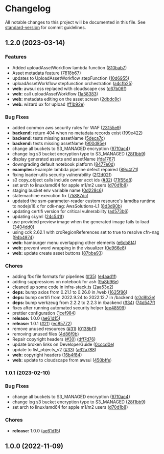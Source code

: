 # Changelog

All notable changes to this project will be documented in this file. See [standard-version](https://github.com/conventional-changelog/standard-version) for commit guidelines.

## 1.2.0 (2023-03-14)


### Features

* Added uploadAssetWorkflow lambda function ([810bab7](https://github.com/awslabs/visual-asset-management-system/commit/810bab79e201f390bd990e195bee9ef69126d029))
* Asset metadata feature ([7818b67](https://github.com/awslabs/visual-asset-management-system/commit/7818b67eda1e0a97f39baf13a137a92838480040))
* updates to UploadAssetWorkflow stepFunction ([10d6955](https://github.com/awslabs/visual-asset-management-system/commit/10d6955934106c956f7a36d35b29d57b74a46103))
* uploadAssetWorkflow stepfunction orchestration ([a4cfb25](https://github.com/awslabs/visual-asset-management-system/commit/a4cfb2579c71de366d34dd0405e308af898f55d4))
* **web:** awsui css replaced with cloudscape css ([c67b06f](https://github.com/awslabs/visual-asset-management-system/commit/c67b06fde30cde0789f8a1788296f192d45e2b8c))
* **web:** call uploadAssetWorkflow ([1a58383](https://github.com/awslabs/visual-asset-management-system/commit/1a58383aa86c897eaee5b6d763cdfe28570f893e))
* **web:** metadata editing on the asset screen ([2dbdc8c](https://github.com/awslabs/visual-asset-management-system/commit/2dbdc8cf5f3c172e720d0db6a438623c41f389b9))
* **web:** wizard ux for upload ([ff1b92e](https://github.com/awslabs/visual-asset-management-system/commit/ff1b92efb5aec551b94107a5bf53d5241773bc0f))


### Bug Fixes

* added common aws security rules for WAF ([23155e9](https://github.com/awslabs/visual-asset-management-system/commit/23155e933f56c58204d7722548200548ce7b161f))
* **backend:** return 404 when no metadata records exist ([199e422](https://github.com/awslabs/visual-asset-management-system/commit/199e4226bb3d9a3100dfe2eb87b1800667c96fa0))
* **backend:** tests missing assetName ([5deca7c](https://github.com/awslabs/visual-asset-management-system/commit/5deca7c4d352cefa453a68842938cca58c71583c))
* **backend:** tests missing assetName ([900d85e](https://github.com/awslabs/visual-asset-management-system/commit/900d85e0b9d76727b193458e5d85d63ea4b36886))
* change all buckets to S3_MANAGED encryption ([97f0ac4](https://github.com/awslabs/visual-asset-management-system/commit/97f0ac45f403aadfad95ffa08ce00186fe0bbfd5))
* change log s3 bucket encryption type to S3_MANAGED ([28f1bb9](https://github.com/awslabs/visual-asset-management-system/commit/28f1bb9e44f1b17b8ef8af792a266c351ff0316e))
* display generated assets and assetName ([fda1767](https://github.com/awslabs/visual-asset-management-system/commit/fda176746f8a3d81679657484e944dc8e7440e2b))
* downgrading default notebook platform ([8477e0d](https://github.com/awslabs/visual-asset-management-system/commit/8477e0d4d7bbe8b45c0520202b028606a49201e1))
* **examples:** Example lambda pipeline defect repaired ([89c4f71](https://github.com/awslabs/visual-asset-management-system/commit/89c4f71450e1ad2a594a22c7999aa4ae2d1fce92))
* fixing loader-utils security vulnerability ([2f2d02f](https://github.com/awslabs/visual-asset-management-system/commit/2f2d02f9639e8125963a0b713dc13355bc9eb590))
* s3 copy_object calls include owner acct ids ([#32](https://github.com/awslabs/visual-asset-management-system/issues/32)) ([71f55d8](https://github.com/awslabs/visual-asset-management-system/commit/71f55d8a7a00d94eb162df36d019553b979ed7f6))
* set arch to linux/amd64 for apple m1/m2 users ([d70d1b8](https://github.com/awslabs/visual-asset-management-system/commit/d70d1b85f3522965384cf0acd9cb300cf0667405))
* staging bucket env variable name ([0d228c6](https://github.com/awslabs/visual-asset-management-system/commit/0d228c62900f045988adda855f638cd1bfb3301a))
* statemachine execution fix ([75887dc](https://github.com/awslabs/visual-asset-management-system/commit/75887dc585da67233832d24e7cc1e892648b80e9))
* updated the ssm-parameter-reader custom resource's lamdba runtime to nodejs18.x for cdk-nag: AwsSolutions-L1 ([8d3d90b](https://github.com/awslabs/visual-asset-management-system/commit/8d3d90ba57e5e0b6492d47e5a4eecbf61d9b23a5))
* updating certifi version for critical vulnerability ([ad573b6](https://github.com/awslabs/visual-asset-management-system/commit/ad573b6d9365491635f0a4004913e87e6faa8c8c))
* updating ci.yml ([24c541f](https://github.com/awslabs/visual-asset-management-system/commit/24c541ff8b54ca012ba3a6a2dd22a51f98f52bdf))
* use provided preview image when the generated image fails to load ([3404dd0](https://github.com/awslabs/visual-asset-management-system/commit/3404dd05839ff56f32c94d6bb0362090935cd958))
* using cdk 2.62.1 with croRegionReferences set to true to resolve cfn-nag ([94b4874](https://github.com/awslabs/visual-asset-management-system/commit/94b4874443e00c0d403fc4106b876c9e571239ca))
* **web:** hamburger menu overlapping other elements ([e6cb8f4](https://github.com/awslabs/visual-asset-management-system/commit/e6cb8f491258e6283808beae4a0e15ff180a867e))
* **web:** prevent word wrapping in the visualizer ([0e966e8](https://github.com/awslabs/visual-asset-management-system/commit/0e966e87841ae6e72ff064ec9819c325e4f45744))
* **web:** update create asset buttons ([87bba93](https://github.com/awslabs/visual-asset-management-system/commit/87bba93d60c77596084598e6df6742171da21c52))


### Chores

* adding fbx file formats for pipelines ([#35](https://github.com/awslabs/visual-asset-management-system/issues/35)) ([e4aad1f](https://github.com/awslabs/visual-asset-management-system/commit/e4aad1f27fd908f96201f36c73559bda81b3a7f8))
* adding suppressions on notebook for ash ([9a8b96e](https://github.com/awslabs/visual-asset-management-system/commit/9a8b96e73029f92641d5aabd006a019301e63017))
* cleaned up some code in infra-stack.ts ([2aa53e2](https://github.com/awslabs/visual-asset-management-system/commit/2aa53e2bc867c72b64069e52bb70e5dc09d15537))
* **deps:** bump axios from 0.21.1 to 0.26.0 in /web ([1635f86](https://github.com/awslabs/visual-asset-management-system/commit/1635f8619b4cd814627b013847c099e4c373982e))
* **deps:** bump certifi from 2022.9.24 to 2022.12.7 in /backend ([c0d8b3e](https://github.com/awslabs/visual-asset-management-system/commit/c0d8b3e4db34c038b663e97cb6f6b07004f46654))
* **deps:** bump werkzeug from 2.2.2 to 2.2.3 in /backend ([#34](https://github.com/awslabs/visual-asset-management-system/issues/34)) ([74d547f](https://github.com/awslabs/visual-asset-management-system/commit/74d547fd5839c604312b107fcb03bdead32ad3a0))
* fixes after running automated security helper ([ee48599](https://github.com/awslabs/visual-asset-management-system/commit/ee485999edc378eb7ddeb0192b8a83a14ed9dbcf))
* prettier configuration ([1cef984](https://github.com/awslabs/visual-asset-management-system/commit/1cef984630bf325b9477daa3358e85dc07b5b286))
* **release:** 1.0.0 ([ae61d15](https://github.com/awslabs/visual-asset-management-system/commit/ae61d152ba9ea84dba58d12a682f66db895d0b08))
* **release:** 1.0.1 ([#21](https://github.com/awslabs/visual-asset-management-system/issues/21)) ([ec85772](https://github.com/awslabs/visual-asset-management-system/commit/ec85772f9dc7e1a13538ef0bd070d1be1bfa18ca))
* remove unused resources ([#31](https://github.com/awslabs/visual-asset-management-system/issues/31)) ([0138bf1](https://github.com/awslabs/visual-asset-management-system/commit/0138bf104d3b5a4dd6c35c5983c55ee2596bb561))
* removing unused files ([4d86f9b](https://github.com/awslabs/visual-asset-management-system/commit/4d86f9bea713625f71c8d662c6fef3c665394dd9))
* Repair copyright headers ([#30](https://github.com/awslabs/visual-asset-management-system/issues/30)) ([dff7d76](https://github.com/awslabs/visual-asset-management-system/commit/dff7d768a4faa28829e215c559dde2c59285f018))
* update broken links on DeveloperGuide ([0cccd0e](https://github.com/awslabs/visual-asset-management-system/commit/0cccd0ec1ceb3efc88918dfe95acac58afaefdbb))
* update to list_objects_v2 ([#33](https://github.com/awslabs/visual-asset-management-system/issues/33)) ([a62a788](https://github.com/awslabs/visual-asset-management-system/commit/a62a7883ea97d9be85cbf4cf0c934651dcbe2b26))
* **web:** copyright headers ([16b4f84](https://github.com/awslabs/visual-asset-management-system/commit/16b4f844f86a7c7d72b345f3d0647b5729f77ea2))
* **web:** update to cloudscape from awsui ([450bffe](https://github.com/awslabs/visual-asset-management-system/commit/450bffe543464f0f01faa29debf0b28ed85e5c73))

### 1.0.1 (2023-02-10)


### Bug Fixes

* change all buckets to S3_MANAGED encryption ([97f0ac4](https://github.com/awslabs/visual-asset-management-system/commit/97f0ac45f403aadfad95ffa08ce00186fe0bbfd5))
* change log s3 bucket encryption type to S3_MANAGED ([28f1bb9](https://github.com/awslabs/visual-asset-management-system/commit/28f1bb9e44f1b17b8ef8af792a266c351ff0316e))
* set arch to linux/amd64 for apple m1/m2 users ([d70d1b8](https://github.com/awslabs/visual-asset-management-system/commit/d70d1b85f3522965384cf0acd9cb300cf0667405))


### Chores

* **release:** 1.0.0 ([ae61d15](https://github.com/awslabs/visual-asset-management-system/commit/ae61d152ba9ea84dba58d12a682f66db895d0b08))

## 1.0.0 (2022-11-09)
